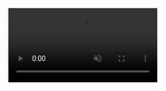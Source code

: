 <video autoplay loop muted>
  <source src="videos/intrdaction.webm" type="video/webm">
  Your browser does not support the video tag.
</video>
